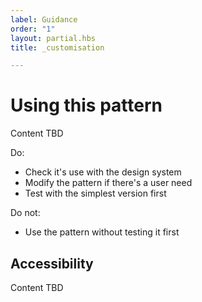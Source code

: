 ```yaml
---
label: Guidance
order: "1"
layout: partial.hbs
title: _customisation

---
```

# Using this pattern

Content TBD

Do:
- Check it's use with the design system
- Modify the pattern if there's a user need
- Test with the simplest version first

Do not:
- Use the pattern without testing it first

## Accessibility

Content TBD